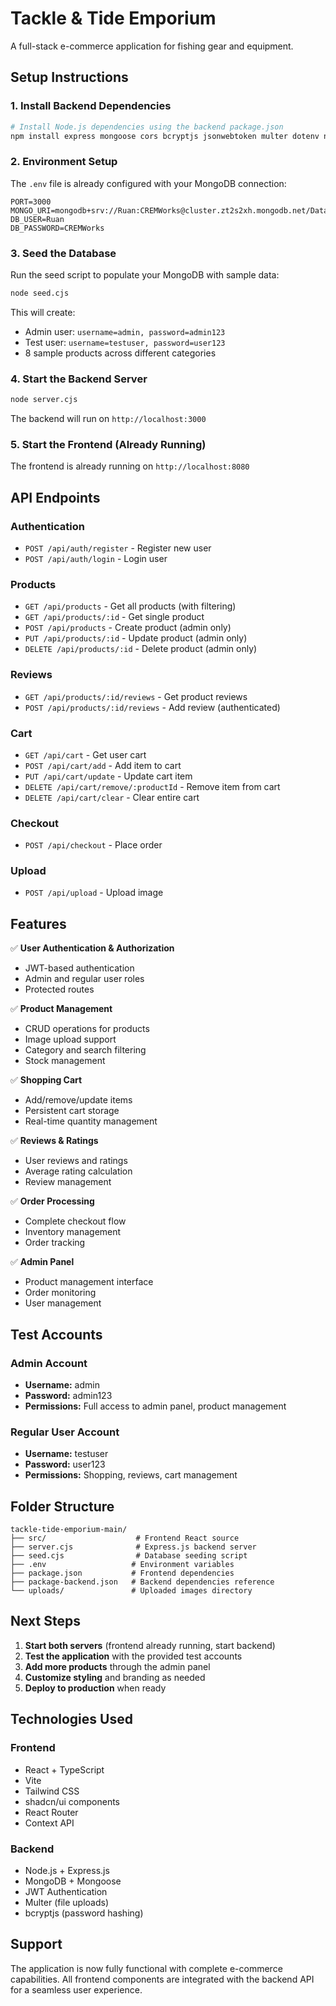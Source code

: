 # Tackle & Tide Emporium

A full-stack e-commerce application for fishing gear and equipment.

## Setup Instructions

### 1. Install Backend Dependencies

```bash
# Install Node.js dependencies using the backend package.json
npm install express mongoose cors bcryptjs jsonwebtoken multer dotenv nodemon
```

### 2. Environment Setup

The `.env` file is already configured with your MongoDB connection:
```
PORT=3000
MONGO_URI=mongodb+srv://Ruan:CREMWorks@cluster.zt2s2xh.mongodb.net/Database
DB_USER=Ruan
DB_PASSWORD=CREMWorks
```

### 3. Seed the Database

Run the seed script to populate your MongoDB with sample data:

```bash
node seed.cjs
```

This will create:
- Admin user: `username=admin, password=admin123`
- Test user: `username=testuser, password=user123`
- 8 sample products across different categories

### 4. Start the Backend Server

```bash
node server.cjs
```

The backend will run on `http://localhost:3000`

### 5. Start the Frontend (Already Running)

The frontend is already running on `http://localhost:8080`

## API Endpoints

### Authentication
- `POST /api/auth/register` - Register new user
- `POST /api/auth/login` - Login user

### Products
- `GET /api/products` - Get all products (with filtering)
- `GET /api/products/:id` - Get single product
- `POST /api/products` - Create product (admin only)
- `PUT /api/products/:id` - Update product (admin only)
- `DELETE /api/products/:id` - Delete product (admin only)

### Reviews
- `GET /api/products/:id/reviews` - Get product reviews
- `POST /api/products/:id/reviews` - Add review (authenticated)

### Cart
- `GET /api/cart` - Get user cart
- `POST /api/cart/add` - Add item to cart
- `PUT /api/cart/update` - Update cart item
- `DELETE /api/cart/remove/:productId` - Remove item from cart
- `DELETE /api/cart/clear` - Clear entire cart

### Checkout
- `POST /api/checkout` - Place order

### Upload
- `POST /api/upload` - Upload image

## Features

✅ **User Authentication & Authorization**
- JWT-based authentication
- Admin and regular user roles
- Protected routes

✅ **Product Management**
- CRUD operations for products
- Image upload support
- Category and search filtering
- Stock management

✅ **Shopping Cart**
- Add/remove/update items
- Persistent cart storage
- Real-time quantity management

✅ **Reviews & Ratings**
- User reviews and ratings
- Average rating calculation
- Review management

✅ **Order Processing**
- Complete checkout flow
- Inventory management
- Order tracking

✅ **Admin Panel**
- Product management interface
- Order monitoring
- User management

## Test Accounts

### Admin Account
- **Username:** admin
- **Password:** admin123
- **Permissions:** Full access to admin panel, product management

### Regular User Account
- **Username:** testuser
- **Password:** user123
- **Permissions:** Shopping, reviews, cart management

## Folder Structure

```
tackle-tide-emporium-main/
├── src/                    # Frontend React source
├── server.cjs              # Express.js backend server
├── seed.cjs                # Database seeding script
├── .env                   # Environment variables
├── package.json           # Frontend dependencies
├── package-backend.json   # Backend dependencies reference
└── uploads/               # Uploaded images directory
```

## Next Steps

1. **Start both servers** (frontend already running, start backend)
2. **Test the application** with the provided test accounts
3. **Add more products** through the admin panel
4. **Customize styling** and branding as needed
5. **Deploy to production** when ready

## Technologies Used

### Frontend
- React + TypeScript
- Vite
- Tailwind CSS
- shadcn/ui components
- React Router
- Context API

### Backend
- Node.js + Express.js
- MongoDB + Mongoose
- JWT Authentication
- Multer (file uploads)
- bcryptjs (password hashing)

## Support

The application is now fully functional with complete e-commerce capabilities. All frontend components are integrated with the backend API for a seamless user experience.